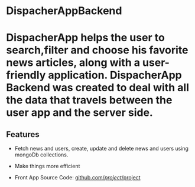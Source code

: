 DispacherAppBackend
========

DispacherApp helps the user to search,filter and choose his favorite news articles, along with a user-friendly application.
DispacherApp Backend was created to deal with all the data that travels between the user app and the server side.
========
Features
--------

- Fetch news and users, create, update and delete news and users using mongoDb collections.
- Make things more efficient 




- Front App Source Code: [github.com/$project/$project](https://github.com/yoav6200/DispacherApp.git)

